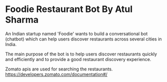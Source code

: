 # Foodie Restaurant Bot By Atul Sharma

An Indian startup named 'Foodie' wants to build a conversational bot (chatbot) which can help users discover restaurants across several cities in India. 

The main purpose of the bot is to help users discover restaurants quickly and efficiently and to provide a good restaurant discovery experience. 

Zomato apis are used for searching the restaurants. https://developers.zomato.com/documentation#/
